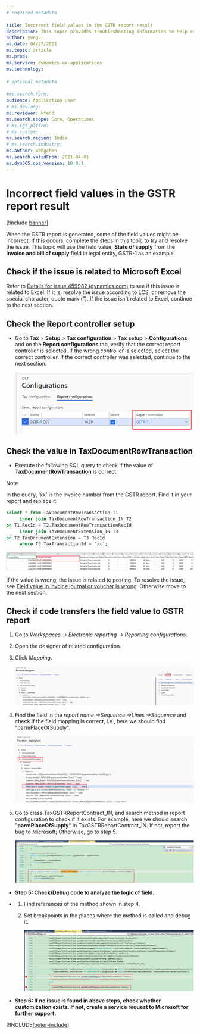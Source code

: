 ```yaml
---
# required metadata

title: Incorrect field values in the GSTR report result
description: This topic provides troubleshooting information to help resolve the issue of incorrect field values in a generated report.
author: yungu
ms.date: 04/27/2021
ms.topic: article
ms.prod: 
ms.service: dynamics-ax-applications
ms.technology: 

# optional metadata

#ms.search.form:
audience: Application user
# ms.devlang: 
ms.reviewer: kfend
ms.search.scope: Core, Operations
# ms.tgt_pltfrm: 
# ms.custom: 
ms.search.region: India
# ms.search.industry: 
ms.author: wangchen
ms.search.validFrom: 2021-04-01
ms.dyn365.ops.version: 10.0.1
---
```



# Incorrect field values in the GSTR report result

[!include [banner](../includes/banner.md)]

When the GSTR report is generated, some of the field values might be incorrect. If this occurs, complete the steps in this topic to try and resolve the issue.
This topic will use the field value, **State of supply** from the **Invoice and bill of supply** field in legal entity, GSTR-1 as an example.

## Check if the issue is related to Microsoft Excel

Refer to [Details for issue 459982 (dynamics.com)](https://fix.lcs.dynamics.com/Issue/Details?bugId=459982&dbType=3&qc=38e839da1be8c7ec9b71b65e4c8607efe79c434c1c3dbcd2e1d86b9ba08b78a0) to see if this issue is related to Excel. If it is, resolve the issue according to LCS, or remove the special character, quote mark ("). If the issue isn't related to Excel, continue to the next section.

## Check the Report controller setup

- Go to **Tax** > **Setup** > **Tax configuration** > **Tax setup** > **Configurations**, and on the **Report configurations** tab, verify that the correct report controller is selected. If the wrong controller is selected, select the correct controller. If the correct controller was selected, continue to the next section.

     [![Configurations page, Report configurations tab](./media/field-value-incorrect-in-GSTR-report-result-Picture1.png)](./media/field-value-incorrect-in-GSTR-report-result-Picture1.png)
     
## Check the value in TaxDocumentRowTransaction 

- Execute the following SQL query to check if the value of **TaxDocumentRowTransaction** is correct. 

> [!NOTE]
> In the query, 'xx' is the invoice number from the GSTR report. Find it in your report and replace it.

  ```sql
  select * from TaxDocumentRowTransaction T1 
       inner join TaxDocumentRowTransaction_IN T2
  on T1.RecId = T2.TaxDocumentRowTransactionRecId
       inner join TaxDocumentExtension_IN T3
  on T2.TaxDocumentExtension = T3.RecId
       where T3.TaxTransactionId = 'xx'; 
  ```

 [![Direct taxes (tab)](./media/field-value-incorrect-in-GSTR-report-result-Picture2.png)](./media/field-value-incorrect-in-GSTR-report-result-Picture2.png)
 
If the value is wrong, the issue is related to posting. To resolve the issue, see [Field value in invoice journal or voucher is wrong](./apac-ind-GST-troubleshooting-invoice-journal-wrong.md). Otherwise move to the next section.

## Check if code transfers the field value to GSTR report

  1. Go to *Workspaces -> Electronic reporting -> Reporting configurations*.

  2. Open the designer of related configuration. 

  3. Click *Mapping*.

     [![Direct taxes (tab)](./media/field-value-incorrect-in-GSTR-report-result-Picture3.png)](./media/field-value-incorrect-in-GSTR-report-result-Picture3.png)

  4. Find the field in the *report name ->Sequence ->Lines ->Sequence* and check if the field mapping is correct, i.e., here we should find "parmPlaceOfSupply".

     [![Direct taxes (tab)](./media/field-value-incorrect-in-GSTR-report-result-Picture4.png)](./media/field-value-incorrect-in-GSTR-report-result-Picture4.png)

  5. Go to class TaxGSTRReportContract_IN, and search method in report configuration to check if it exists. For example, here we should search "**parmPlaceOfSupply**" in TaxGSTRReportContract_IN. If not, report the bug to Microsoft; Otherwise, go to step 5.

     [![Direct taxes (tab)](./media/field-value-incorrect-in-GSTR-report-result-Picture5.png)](./media/field-value-incorrect-in-GSTR-report-result-Picture5.png)

- **Step 5: Check/Debug code to analyze the logic of field.**

- 1. Find references of the method shown in step 4.

  2. Set breakpoints in the places where the method is called and debug it.

     [![Direct taxes (tab)](./media/field-value-incorrect-in-GSTR-report-result-Picture6.png)](./media/field-value-incorrect-in-GSTR-report-result-Picture6.png)

- **Step 6: If no issue is found in above steps, check whether customization exists. If not, create a service request to Microsoft for further support.**



[!INCLUDE[footer-include](../../includes/footer-banner.md)]
